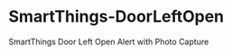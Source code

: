 SmartThings-DoorLeftOpen
========================

SmartThings Door Left Open Alert with Photo Capture
